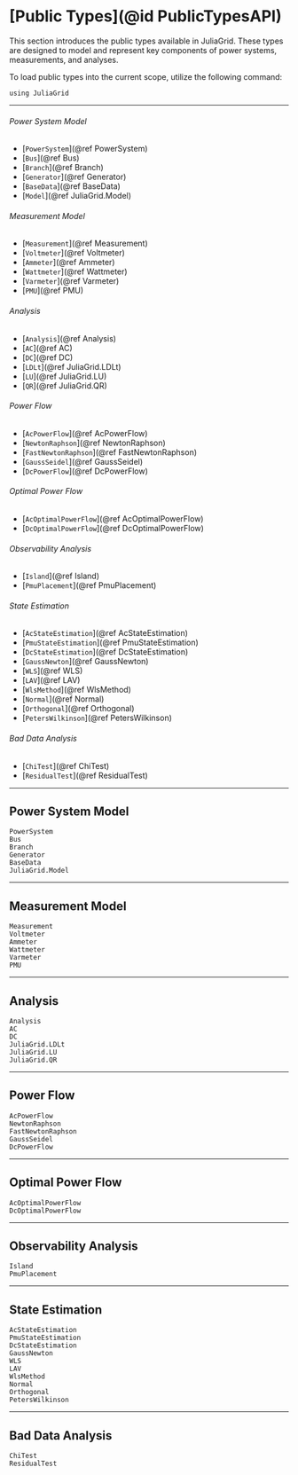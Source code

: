 # [Public Types](@id PublicTypesAPI)
This section introduces the public types available in JuliaGrid. These types are designed to model and represent key components of power systems, measurements, and analyses.

To load public types into the current scope, utilize the following command:
```@example LoadApi
using JuliaGrid
```

---

###### Power System Model
* [`PowerSystem`](@ref PowerSystem)
* [`Bus`](@ref Bus)
* [`Branch`](@ref Branch)
* [`Generator`](@ref Generator)
* [`BaseData`](@ref BaseData)
* [`Model`](@ref JuliaGrid.Model)

###### Measurement Model
* [`Measurement`](@ref Measurement)
* [`Voltmeter`](@ref Voltmeter)
* [`Ammeter`](@ref Ammeter)
* [`Wattmeter`](@ref Wattmeter)
* [`Varmeter`](@ref Varmeter)
* [`PMU`](@ref PMU)

###### Analysis
* [`Analysis`](@ref Analysis)
* [`AC`](@ref AC)
* [`DC`](@ref DC)
* [`LDLt`](@ref JuliaGrid.LDLt)
* [`LU`](@ref JuliaGrid.LU)
* [`QR`](@ref JuliaGrid.QR)

###### Power Flow
* [`AcPowerFlow`](@ref AcPowerFlow)
* [`NewtonRaphson`](@ref NewtonRaphson)
* [`FastNewtonRaphson`](@ref FastNewtonRaphson)
* [`GaussSeidel`](@ref GaussSeidel)
* [`DcPowerFlow`](@ref DcPowerFlow)

###### Optimal Power Flow
* [`AcOptimalPowerFlow`](@ref AcOptimalPowerFlow)
* [`DcOptimalPowerFlow`](@ref DcOptimalPowerFlow)

###### Observability Analysis
* [`Island`](@ref Island)
* [`PmuPlacement`](@ref PmuPlacement)

###### State Estimation
* [`AcStateEstimation`](@ref AcStateEstimation)
* [`PmuStateEstimation`](@ref PmuStateEstimation)
* [`DcStateEstimation`](@ref DcStateEstimation)
* [`GaussNewton`](@ref GaussNewton)
* [`WLS`](@ref WLS)
* [`LAV`](@ref LAV)
* [`WlsMethod`](@ref WlsMethod)
* [`Normal`](@ref Normal)
* [`Orthogonal`](@ref Orthogonal)
* [`PetersWilkinson`](@ref PetersWilkinson)

###### Bad Data Analysis
* [`ChiTest`](@ref ChiTest)
* [`ResidualTest`](@ref ResidualTest)

---

## Power System Model
```@docs
PowerSystem
Bus
Branch
Generator
BaseData
JuliaGrid.Model
```

---

## Measurement Model
```@docs
Measurement
Voltmeter
Ammeter
Wattmeter
Varmeter
PMU
```

---

## Analysis
```@docs
Analysis
AC
DC
JuliaGrid.LDLt
JuliaGrid.LU
JuliaGrid.QR
```

---

## Power Flow
```@docs
AcPowerFlow
NewtonRaphson
FastNewtonRaphson
GaussSeidel
DcPowerFlow
```

---

## Optimal Power Flow
```@docs
AcOptimalPowerFlow
DcOptimalPowerFlow
```

---

## Observability Analysis
```@docs
Island
PmuPlacement
```

---

## State Estimation
```@docs
AcStateEstimation
PmuStateEstimation
DcStateEstimation
GaussNewton
WLS
LAV
WlsMethod
Normal
Orthogonal
PetersWilkinson
```

---

## Bad Data Analysis
```@docs
ChiTest
ResidualTest
```